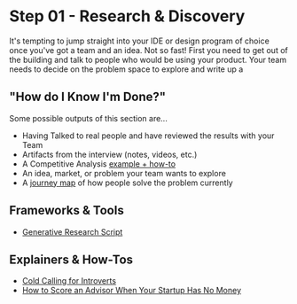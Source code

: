 # Step 01 - Research & Discovery

It's tempting to jump straight into your IDE or design program of choice once you've got a team and an idea. Not so fast! First you need to get out of the building and talk to people who would be using your product. Your team needs to decide on the problem space to explore and write up a

## "How do I Know I'm Done?"

Some possible outputs of this section are...

* Having Talked to real people and have reviewed the results with your Team
* Artifacts from the interview (notes, videos, etc.)
* A Competitive Analysis [example + how-to](https://www.bigcommerce.com/blog/how-perform-competitive-analysis/#undefined)
* An idea, market, or problem your team wants to explore
* A [journey map](https://www.nngroup.com/articles/journey-mapping-101/) of how people solve the problem currently

## Frameworks & Tools
* [Generative Research Script](https://github.com/ConsenSys/Relays-Resources/tree/master/01%20-%20Research%20%26%20Discovery/Frameworks)

## Explainers & How-Tos
* [Cold Calling for Introverts](https://www.youtube.com/watch?v=3tcVZtgUWYk)
* [How to Score an Advisor When Your Startup Has No Money](https://www.entrepreneur.com/article/229956)
